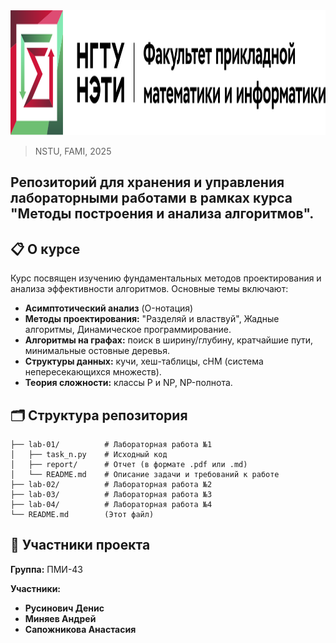 



<a href="https://www.nstu.ru/">
  <img src="https://github.com/Cr4zyden/MPIA/blob/main/images_for_readme/fpmi_full.png" alt="Университет"  height="200">
</a>

>NSTU, FAMI, 2025



## Репозиторий для хранения и управления лабораторными работами в рамках курса "Методы построения и анализа алгоритмов".


## 📋 О курсе

Курс посвящен изучению фундаментальных методов проектирования и анализа эффективности алгоритмов. Основные темы включают:

*   **Асимптотический анализ** (O-нотация)
*   **Методы проектирования:** "Разделяй и властвуй", Жадные алгоритмы, Динамическое программирование.
*   **Алгоритмы на графах:** поиск в ширину/глубину, кратчайшие пути, минимальные остовные деревья.
*   **Структуры данных:** кучи, хеш-таблицы, сНМ (система непересекающихся множеств).
*   **Теория сложности:** классы P и NP, NP-полнота.

## 🗂️ Структура репозитория

```
├── lab-01/          # Лабораторная работа №1 
│   ├── task_n.py    # Исходный код
│   ├── report/      # Отчет (в формате .pdf или .md)
│   └── README.md    # Описание задачи и требований к работе
├── lab-02/          # Лабораторная работа №2 
├── lab-03/          # Лабораторная работа №3 
├── lab-04/          # Лабораторная работа №4
└── README.md        (Этот файл)
```

## 👥 Участники проекта

**Группа:** ПМИ-43   

**Участники:**
- **Русинович Денис**
- **Миняев Андрей** 
- **Сапожникова Анастасия** 
